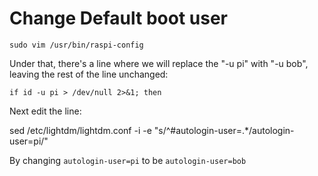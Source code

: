 

# Change Default boot user

    sudo vim /usr/bin/raspi-config

Under that, there's a line where we will replace the "-u pi" with "-u bob", leaving the rest of the line unchanged:

`if id -u pi > /dev/null 2>&1; then`

Next edit the line:

sed /etc/lightdm/lightdm.conf -i -e "s/^#autologin-user=.*/autologin-user=pi/"

By changing `autologin-user=pi` to be `autologin-user=bob`